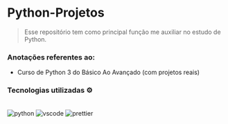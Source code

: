# Python-Projetos
> Esse repositório tem como principal função me auxiliar no estudo de Python.

### Anotações referentes ao:
- Curso de Python 3 do Básico Ao Avançado (com projetos reais)

### Tecnologias utilizadas ⚙️
<div style="display: inline_block"><br/>
  <img align="center" alt="python" src="https://img.shields.io/badge/Python-14354C?style=for-the-badge&logo=python&logoColor=white" />
  <img align="center" alt="vscode" src="https://img.shields.io/badge/Visual_Studio_Code-0078D4?style=for-the-badge&logo=visual%20studio%20code&logoColor=white"/>
  <img align="center" alt="prettier" src="https://img.shields.io/badge/prettier-1A2C34?style=for-the-badge&logo=prettier&logoColor=F7BA3E"/>
</div>
